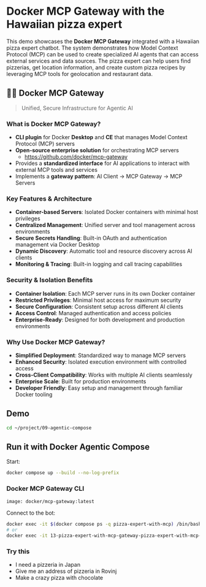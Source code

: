 # Docker MCP Gateway with the Hawaiian pizza expert

This demo showcases the **Docker MCP Gateway** integrated with a Hawaiian pizza expert chatbot. The system demonstrates how Model Context Protocol (MCP) can be used to create specialized AI agents that can access external services and data sources. The pizza expert can help users find pizzerias, get location information, and create custom pizza recipes by leveraging MCP tools for geolocation and restaurant data.

## 🐳📡 Docker MCP Gateway
> Unified, Secure Infrastructure for Agentic AI

### What is Docker MCP Gateway?

- **CLI plugin** for Docker **Desktop** and **CE** that manages Model Context Protocol (MCP) servers
- **Open-source enterprise solution** for orchestrating MCP servers
  - https://github.com/docker/mcp-gateway
- Provides a **standardized interface** for AI applications to interact with external MCP tools and services
- Implements a **gateway pattern**: AI Client → MCP Gateway → MCP Servers

### Key Features & Architecture

- **Container-based Servers**: Isolated Docker containers with minimal host privileges
- **Centralized Management**: Unified server and tool management across environments
- **Secure Secrets Handling**: Built-in OAuth and authentication management via Docker Desktop
- **Dynamic Discovery**: Automatic tool and resource discovery across AI clients
- **Monitoring & Tracing**: Built-in logging and call tracing capabilities

### Security & Isolation Benefits

- **Container Isolation**: Each MCP server runs in its own Docker container
- **Restricted Privileges**: Minimal host access for maximum security
- **Secure Configuration**: Consistent setup across different AI clients
- **Access Control**: Managed authentication and access policies
- **Enterprise-Ready**: Designed for both development and production environments

### Why Use Docker MCP Gateway?

- **Simplified Deployment**: Standardized way to manage MCP servers
- **Enhanced Security**: Isolated execution environment with controlled access
- **Cross-Client Compatibility**: Works with multiple AI clients seamlessly
- **Enterprise Scale**: Built for production environments
- **Developer Friendly**: Easy setup and management through familiar Docker tooling

## Demo

```bash 
cd ~/project/09-agentic-compose
```

## Run it with Docker Agentic Compose

Start:
```bash 
docker compose up --build --no-log-prefix
```

### Docker MCP Gateway CLI

```bash 
image: docker/mcp-gateway:latest
```



Connect to the bot:
```bash 
docker exec -it $(docker compose ps -q pizza-expert-with-mcp) /bin/bash
# or
docker exec -it 13-pizza-expert-with-mcp-gateway-pizza-expert-with-mcp-1 /bin/bash
```

### Try this

- I need a pizzeria in Japan
- Give me an address of pizzeria in Rovinj
- Make a crazy pizza with chocolate